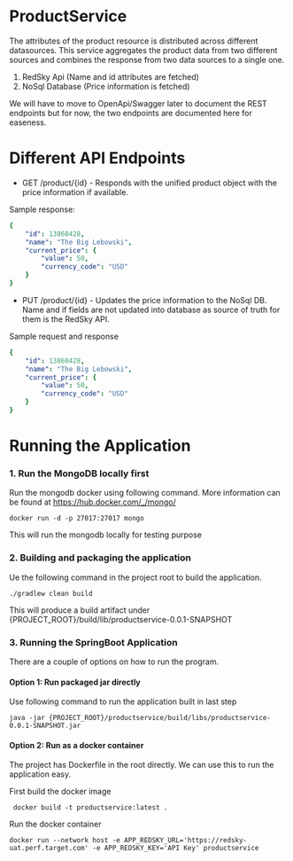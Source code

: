 # ProductService

The attributes of the product resource is distributed across different datasources.
This service aggregates the product data from two different sources and combines
the response from two data sources to a single one.

1. RedSky Api (Name and id attributes are fetched)
2. NoSql Database (Price information is fetched)

We will have to move to OpenApi/Swagger later to document the REST endpoints 
but for now, the two endpoints are documented here for easeness.

# Different API Endpoints

* GET /product/{id} - Responds with the unified product object with the price information
if available.

Sample response:
```yaml
{
    "id": 13860428,
    "name": "The Big Lebowski",
    "current_price": {
        "value": 50,
        "currency_code": "USD"
    }
} 
```
* PUT /product/{id} - Updates the price information to the NoSql DB. Name and 
if fields are not updated into database as source of truth for them is the RedSky API.

Sample request and response 
```yaml
{
    "id": 13860428,
    "name": "The Big Lebowski",
    "current_price": {
        "value": 50,
        "currency_code": "USD"
    }
} 
```

# Running the Application

### 1. Run the MongoDB locally first 
Run the mongodb docker using following command. More information can be found at https://hub.docker.com/_/mongo/
```
docker run -d -p 27017:27017 mongo
```
This will run the mongodb locally for testing purpose

### 2. Building and packaging the application
Ue the following command in the project root to build the application.
```
./gradlew clean build
```

This will produce a build artifact under {PROJECT_ROOT}/build/lib/productservice-0.0.1-SNAPSHOT 

### 3. Running the SpringBoot Application
There are a couple of options on how to run the program.
#### Option 1: Run packaged jar directly 
Use following command to run the application built in last step
```
java -jar {PROJECT_ROOT}/productservice/build/libs/productservice-0.0.1-SNAPSHOT.jar
```

#### Option 2: Run as a docker container
The project has Dockerfile in the root directly. We can use this to run the 
application easy.

First build the docker image

```
 docker build -t productservice:latest .
```

Run the docker container
```
docker run --network host -e APP_REDSKY_URL='https://redsky-uat.perf.target.com' -e APP_REDSKY_KEY='API Key' productservice
```